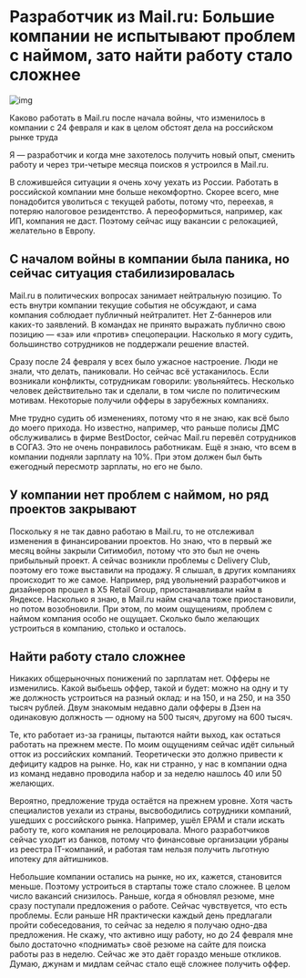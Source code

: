 # Разработчик из Mail.ru: Большие компании не испытывают проблем с наймом, зато найти работу стало сложнее

![img](preview.jpg)

Каково работать в Mail.ru после начала войны, что изменилось в компании с 24 февраля и как в целом обстоят дела на российском рынке труда

Я — разработчик и когда мне захотелось получить новый опыт, сменить работу и через три-четыре месяца поисков я устроился в Mail.ru.

В сложившейся ситуации я очень хочу уехать из России. Работать в российской компании мне больше некомфортно. Скорее всего, мне понадобится уволиться с текущей работы, потому что, переехав, я потеряю налоговое резидентство. А переоформиться, например, как ИП, компания не даст. Поэтому сейчас ищу вакансии с релокацией, желательно в Европу.

## С началом войны в компании была паника, но сейчас ситуация стабилизировалась

Mail.ru в политических вопросах занимает нейтральную позицию. То есть внутри компании текущие события не обсуждают, и сама компания соблюдает публичный нейтралитет. Нет Z-баннеров или каких-то заявлений. В командах не принято выражать публично свою позицию — «за» или «против» спецоперации. Насколько я могу судить, большинство сотрудников не поддержали решение властей.

Сразу после 24 февраля у всех было ужасное настроение. Люди не знали, что делать, паниковали. Но сейчас всё устаканилось. Если возникали конфликты, сотрудникам говорили: увольняйтесь. Несколько человек действительно так и сделали, в том числе по политическим мотивам. Некоторые получили офферы в зарубежных компаниях.

Мне трудно судить об изменениях, потому что я не знаю, как всё было до моего прихода. Но известно, например, что раньше полисы ДМС обслуживались в фирме BestDoctor, сейчас Mail.ru перевёл сотрудников в СОГАЗ. Это не очень понравилось работникам. Ещё я знаю, что всем в компании подняли зарплату на 10%. При этом должен был быть ежегодный пересмотр зарплаты, но его не было. 

## У компании нет проблем с наймом, но ряд проектов закрывают

Поскольку я не так давно работаю в Mail.ru, то не отслеживал изменения в финансировании проектов. Но знаю, что в первый же месяц войны закрыли Ситимобил, потому что это был не очень прибыльный проект. А сейчас возникли проблемы с Delivery Club, поэтому его тоже выставили на продажу. Я слышал, в других компаниях происходит то же самое. Например, ряд увольнений разработчиков и дизайнеров прошел в X5 Retail Group, приостанавливали найм в Яндексе. Насколько я знаю, в Mail.ru найм сначала тоже приостановили, но потом возобновили. При этом, по моим ощущениям, проблем с наймом компания особо не ощущает. Сколько было желающих устроиться в компанию, столько и осталось.

## Найти работу стало сложнее 

Никаких общерыночных понижений по зарплатам нет. Офферы не изменились. Какой выбьешь оффер, такой и будет: можно на одну и ту же должность устроиться на разный оклад: и на 150, и на 250, и на 350 тысяч рублей. Двум знакомым недавно дали офферы в Дзен на одинаковую должность — одному на 500 тысяч, другому на 600 тысяч.

Те, кто работает из-за границы, пытаются найти выход, как остаться работать на прежнем месте. По моим ощущениям сейчас идёт сильный отток из российских компаний. Теоретически это должно привести к дефициту кадров на рынке. Но, как ни странно, у нас в компании одна из команд недавно проводила набор и за неделю нашлось 40 или 50  желающих.

Вероятно, предложение труда остаётся на прежнем уровне. Хотя часть специалистов уехали из страны, высвободились сотрудники компаний, ушедших с российского рынка. Например, ушёл EPAM и стали искать работу те, кого компания не релоцировала. Много разработчиков сейчас уходит из банков, потому что финансовые организации убраны из реестра IT-компаний, и работая там нельзя получить льготную ипотеку для айтишников.

Небольшие компании остались на рынке, но их, кажется, становится меньше. Поэтому устроиться в стартапы тоже стало сложнее. В целом число вакансий снизилось. Раньше, когда я обновлял резюме, мне сразу поступали предложения о работе. Сейчас чувствуется, что есть проблемы. Если раньше HR практически каждый день предлагали пройти собеседования, то сейчас за неделю я получаю одно-два предложения. Не скажу, что активно ищу работу, но до 24 февраля мне было достаточно «поднимать» своё резюме на сайте для поиска работы раз в неделю. Сейчас же это даёт гораздо меньше откликов. Думаю, джунам и мидлам сейчас стало ещё сложнее получить оффер. 
